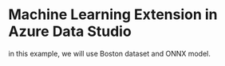 # Machine Learning Extension in Azure Data Studio

in this example, we will use Boston dataset and ONNX model.